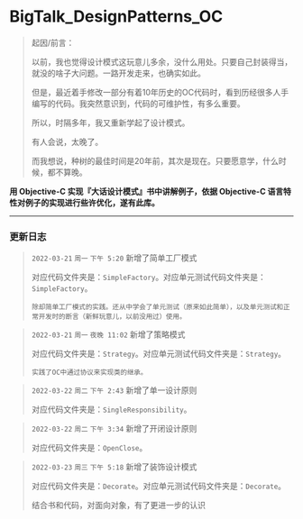 # BigTalk_DesignPatterns_OC
> 起因/前言：
> 
> 以前，我也觉得设计模式这玩意儿多余，没什么用处。只要自己封装得当，就没的啥子大问题。一路开发走来，也确实如此。
> 
> 但是，最近着手修改一部分有着10年历史的OC代码时，看到历经很多人手编写的代码。我突然意识到，代码的可维护性，有多么重要。
> 
> 所以，时隔多年，我又重新学起了设计模式。
> 
> 有人会说，太晚了。
> 
> 而我想说，种树的最佳时间是20年前，其次是现在。只要愿意学，什么时候，都不算晚。

**用 Objective-C 实现『大话设计模式』书中讲解例子，依据 Objective-C 语言特性对例子的实现进行些许优化，遂有此库。**

---

### 更新日志
> `2022-03-21` `周一` `下午 5:20` 新增了简单工厂模式
> 
> 对应代码文件夹是：`SimpleFactory`。对应单元测试代码文件夹是：`SimpleFactory`。
> 
> `除却简单工厂模式的实践。还从中学会了单元测试（原来如此简单），以及单元测试和正常开发时的断言（新鲜玩意儿，以前没用过）使用。`

> `2022-03-21` `周一` `夜晚 11:02` 新增了策略模式
>
> 对应代码文件夹是：`Strategy`。对应单元测试代码文件夹是：`Strategy`。
>
> `实践了OC中通过协议来实现类的继承。`

> `2022-03-22` `周二`  `下午 2:43` 新增了单一设计原则
>
> 对应代码文件夹是：`SingleResponsibility`。

> `2022-03-22` `周二`  `下午 3:34` 新增了开闭设计原则
>
> 对应代码文件夹是：`OpenClose`。

> `2022-03-23` `周三`  `下午 5:18` 新增了装饰设计模式
>
> 对应代码文件夹是：`Decorate`。对应单元测试代码文件夹是：`Decorate`。
> 
> 结合书和代码，对面向对象，有了更进一步的认识